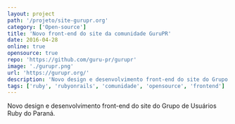 ```yaml
---
layout: project
path: '/projeto/site-gurupr.org'
category: ['Open-source']
title: 'Novo front-end do site da comunidade GuruPR'
date: 2016-04-28
online: true
opensource: true
repo: 'https://github.com/guru-pr/gurupr'
image: './gurupr.png'
url: 'https://gurupr.org/'
description: 'Novo design e desenvolvimento front-end do site do Grupo de Usuários Ruby do Paraná.'
tags: ['ruby', 'rubyonrails', 'comunidade', 'opensource', 'frontend']
---
```


Novo design e desenvolvimento front-end do site do Grupo de Usuários Ruby do Paraná.
